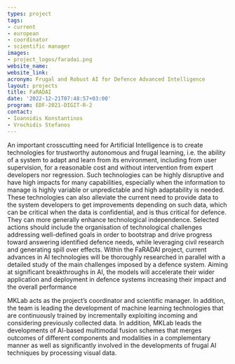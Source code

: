 ```yaml
---
types: project
tags:
- current
- european
- coordinator
- scientific manager
images:
- project_logos/faradai.png
website_name:
website_link:
acronym: Frugal and Robust AI for Defence Advanced Intelligence 
layout: projects
title: FaRADAI
date: '2022-12-21T07:48:57+03:00'
program: EDF-2021-DIGIT-R-2
contact:
- Ioannidis Konstantinos 
- Vrochidis Stefanos
---
```

<p>
An important crosscutting need for Artificial Intelligence is to create technologies for trustworthy autonomous and frugal learning, i.e. the ability of a system to adapt and learn from its environment, including from user supervision, for a reasonable cost and without intervention from expert developers nor regression. Such technologies can be highly disruptive and have high impacts for many capabilities, especially when the information to manage is highly variable or unpredictable and high adaptability is needed. These technologies can also alleviate the current need to provide data to the system developers to get improvements depending on such data, which can be critical when the data is confidential, and is thus critical for defence. They can more generally enhance technological independence. Selected actions should include the organisation of technological challenges addressing well-defined goals in order to bootstrap and drive progress toward answering identified defence needs, while leveraging civil research and generating spill over effects. Within the FaRADAI project, current advances in AI technologies will be thoroughly researched in parallel with a detailed study of the main challenges imposed by a defence system. Aiming at significant breakthroughs in AI, the models will accelerate their wider application and deployment in defence systems increasing their impact and the overall performance
</p>
<p>
MKLab acts as the project’s coordinator and scientific manager. In addition, the team is leading the development of machine learning technologies that are continuously trained by incrementally exploiting incoming and considering previously collected data. In addition, MKLab leads the developments of AI-based multimodal fusion schemes that merges outcomes of different components and modalities in a complementary manner as well as significantly involved in the developments of frugal AI techniques by processing visual data. 
</p>

